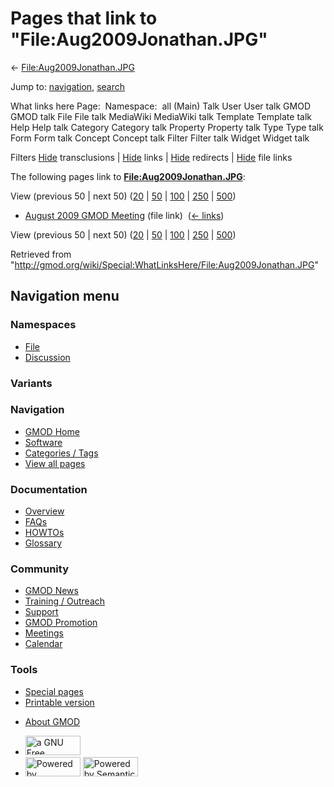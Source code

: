 <div id="mw-page-base" class="noprint">

</div>

<div id="mw-head-base" class="noprint">

</div>

<div id="content" class="mw-body" role="main">

<span id="top"></span>

<div id="mw-js-message" style="display:none;">

</div>



# <span dir="auto">Pages that link to "File:Aug2009Jonathan.JPG"</span>

<div id="bodyContent">

<div id="contentSub">

←
[File:Aug2009Jonathan.JPG](/wiki/File:Aug2009Jonathan.JPG "File:Aug2009Jonathan.JPG")

</div>

<div id="jump-to-nav" class="mw-jump">

Jump to: [navigation](#mw-navigation), [search](#p-search)

</div>

<div id="mw-content-text">

What links here Page:  Namespace:  all (Main) Talk User User talk GMOD
GMOD talk File File talk MediaWiki MediaWiki talk Template Template talk
Help Help talk Category Category talk Property Property talk Type Type
talk Form Form talk Concept Concept talk Filter Filter talk Widget
Widget talk

Filters
[Hide](/mediawiki/index.php?title=Special:WhatLinksHere/File:Aug2009Jonathan.JPG&hidetrans=1 "Special:WhatLinksHere/File:Aug2009Jonathan.JPG")
transclusions \|
[Hide](/mediawiki/index.php?title=Special:WhatLinksHere/File:Aug2009Jonathan.JPG&hidelinks=1 "Special:WhatLinksHere/File:Aug2009Jonathan.JPG")
links \|
[Hide](/mediawiki/index.php?title=Special:WhatLinksHere/File:Aug2009Jonathan.JPG&hideredirs=1 "Special:WhatLinksHere/File:Aug2009Jonathan.JPG")
redirects \|
[Hide](/mediawiki/index.php?title=Special:WhatLinksHere/File:Aug2009Jonathan.JPG&hideimages=1 "Special:WhatLinksHere/File:Aug2009Jonathan.JPG")
file links

The following pages link to
**[File:Aug2009Jonathan.JPG](/wiki/File:Aug2009Jonathan.JPG "File:Aug2009Jonathan.JPG")**:

View (previous 50 \| next 50)
([20](/mediawiki/index.php?title=Special:WhatLinksHere/File:Aug2009Jonathan.JPG&limit=20 "Special:WhatLinksHere/File:Aug2009Jonathan.JPG")
\|
[50](/mediawiki/index.php?title=Special:WhatLinksHere/File:Aug2009Jonathan.JPG&limit=50 "Special:WhatLinksHere/File:Aug2009Jonathan.JPG")
\|
[100](/mediawiki/index.php?title=Special:WhatLinksHere/File:Aug2009Jonathan.JPG&limit=100 "Special:WhatLinksHere/File:Aug2009Jonathan.JPG")
\|
[250](/mediawiki/index.php?title=Special:WhatLinksHere/File:Aug2009Jonathan.JPG&limit=250 "Special:WhatLinksHere/File:Aug2009Jonathan.JPG")
\|
[500](/mediawiki/index.php?title=Special:WhatLinksHere/File:Aug2009Jonathan.JPG&limit=500 "Special:WhatLinksHere/File:Aug2009Jonathan.JPG"))

- [August 2009 GMOD
  Meeting](/wiki/August_2009_GMOD_Meeting "August 2009 GMOD Meeting")
  (file link) ‎ <span class="mw-whatlinkshere-tools">([←
  links](/mediawiki/index.php?title=Special:WhatLinksHere&target=August+2009+GMOD+Meeting "Special:WhatLinksHere"))</span>

View (previous 50 \| next 50)
([20](/mediawiki/index.php?title=Special:WhatLinksHere/File:Aug2009Jonathan.JPG&limit=20 "Special:WhatLinksHere/File:Aug2009Jonathan.JPG")
\|
[50](/mediawiki/index.php?title=Special:WhatLinksHere/File:Aug2009Jonathan.JPG&limit=50 "Special:WhatLinksHere/File:Aug2009Jonathan.JPG")
\|
[100](/mediawiki/index.php?title=Special:WhatLinksHere/File:Aug2009Jonathan.JPG&limit=100 "Special:WhatLinksHere/File:Aug2009Jonathan.JPG")
\|
[250](/mediawiki/index.php?title=Special:WhatLinksHere/File:Aug2009Jonathan.JPG&limit=250 "Special:WhatLinksHere/File:Aug2009Jonathan.JPG")
\|
[500](/mediawiki/index.php?title=Special:WhatLinksHere/File:Aug2009Jonathan.JPG&limit=500 "Special:WhatLinksHere/File:Aug2009Jonathan.JPG"))

</div>

<div class="printfooter">

Retrieved from
"<http://gmod.org/wiki/Special:WhatLinksHere/File:Aug2009Jonathan.JPG>"

</div>

<div id="catlinks" class="catlinks catlinks-allhidden">

</div>

<div class="visualClear">

</div>

</div>

</div>

<div id="mw-navigation">

## Navigation menu

<div id="mw-head">



<div id="left-navigation">

<div id="p-namespaces" class="vectorTabs" role="navigation"
aria-labelledby="p-namespaces-label">

### Namespaces

- <span id="ca-nstab-image"><a href="/wiki/File:Aug2009Jonathan.JPG" accesskey="c"
  title="View the file page [c]">File</a></span>
- <span id="ca-talk"><a
  href="/mediawiki/index.php?title=File_talk:Aug2009Jonathan.JPG&amp;action=edit&amp;redlink=1"
  accesskey="t"
  title="Discussion about the content page [t]">Discussion</a></span>

</div>

<div id="p-variants" class="vectorMenu emptyPortlet" role="navigation"
aria-labelledby="p-variants-label">

### 

### Variants[](#)

<div class="menu">

</div>

</div>

</div>

<div id="right-navigation">





</div>



</div>

</div>

</div>

<div id="mw-panel">

<div id="p-logo" role="banner">

<a href="/wiki/Main_Page"
style="background-image: url(http://gmod.org/images/GMOD-cogs.png);"
title="Visit the main page"></a>

</div>

<div id="p-Navigation" class="portal" role="navigation"
aria-labelledby="p-Navigation-label">

### Navigation

<div class="body">

- <span id="n-GMOD-Home">[GMOD Home](/wiki/Main_Page)</span>
- <span id="n-Software">[Software](/wiki/GMOD_Components)</span>
- <span id="n-Categories-.2F-Tags">[Categories /
  Tags](/wiki/Categories)</span>
- <span id="n-View-all-pages">[View all
  pages](/wiki/Special:AllPages)</span>

</div>

</div>

<div id="p-Documentation" class="portal" role="navigation"
aria-labelledby="p-Documentation-label">

### Documentation

<div class="body">

- <span id="n-Overview">[Overview](/wiki/Overview)</span>
- <span id="n-FAQs">[FAQs](/wiki/Category:FAQ)</span>
- <span id="n-HOWTOs">[HOWTOs](/wiki/Category:HOWTO)</span>
- <span id="n-Glossary">[Glossary](/wiki/Glossary)</span>

</div>

</div>

<div id="p-Community" class="portal" role="navigation"
aria-labelledby="p-Community-label">

### Community

<div class="body">

- <span id="n-GMOD-News">[GMOD News](/wiki/GMOD_News)</span>
- <span id="n-Training-.2F-Outreach">[Training /
  Outreach](/wiki/Training_and_Outreach)</span>
- <span id="n-Support">[Support](/wiki/Support)</span>
- <span id="n-GMOD-Promotion">[GMOD
  Promotion](/wiki/GMOD_Promotion)</span>
- <span id="n-Meetings">[Meetings](/wiki/Meetings)</span>
- <span id="n-Calendar">[Calendar](/wiki/Calendar)</span>

</div>

</div>

<div id="p-tb" class="portal" role="navigation"
aria-labelledby="p-tb-label">

### Tools

<div class="body">

- <span id="t-specialpages"><a href="/wiki/Special:SpecialPages" accesskey="q"
  title="A list of all special pages [q]">Special pages</a></span>
- <span id="t-print"><a
  href="/mediawiki/index.php?title=Special:WhatLinksHere/File:Aug2009Jonathan.JPG&amp;printable=yes"
  rel="alternate" accesskey="p"
  title="Printable version of this page [p]">Printable version</a></span>

</div>

</div>

</div>

</div>

<div id="footer" role="contentinfo">

- <span id="footer-places-about">[About
  GMOD](/wiki/GMOD:About "GMOD:About")</span>

<!-- -->

- <span id="footer-copyrightico">[<img src="http://www.gnu.org/graphics/gfdl-logo-small.png" width="88"
  height="31" alt="a GNU Free Documentation License" />](http://www.gnu.org/licenses/fdl-1.3.html)</span>
- <span id="footer-poweredbyico">[<img src="/mediawiki/skins/common/images/poweredby_mediawiki_88x31.png"
  width="88" height="31" alt="Powered by MediaWiki" />](//www.mediawiki.org/)
  [<img
  src="/mediawiki/extensions/SemanticMediaWiki/includes/../resources/images/smw_button.png"
  width="88" height="31" alt="Powered by Semantic MediaWiki" />](https://www.semantic-mediawiki.org/wiki/Semantic_MediaWiki)</span>

<div style="clear:both">

</div>

</div>
